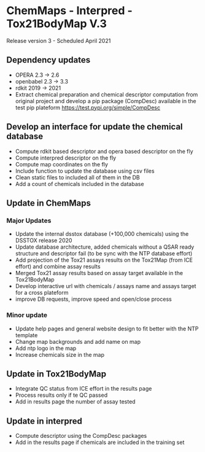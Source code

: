 # ChemMaps - Interpred -Tox21BodyMap V.3
Release version 3 - Scheduled April 2021

## Dependency updates
- OPERA 2.3 -> 2.6
- openbabel 2.3 -> 3.3
- rdkit 2019 -> 2021
- Extract chemical preparation and chemical descriptor computation from original project and develop a pip package (CompDesc) available in the test pip plateform https://test.pypi.org/simple/CompDesc

## Develop an interface for update the chemical database
- Compute rdkit based descriptor and opera based descriptor on the fly
- Compute interpred descriptor on the fly
- Compute map coordinates on the fly
- Include function to update the database using csv files
- Clean static files to included all of them in the DB
- Add a count of chemicals included in the database 


## Update in ChemMaps
### Major Updates
- Update the internal dsstox database (+100,000 chemicals) using the DSSTOX release 2020
- Update database architecture, added chemicals without a QSAR ready structure and descriptor fail (to be sync with the NTP database effort)
- Add projection of the Tox21 assays results on the Tox21Map (from ICE effort) and combine assay results 
- Merged Tox21 assay results based on assay target available in the Tox21BodyMap
- Develop interactive url with chemicals / assays name and assays target for a cross plateform
- improve DB requests, improve speed and open/close process

### Minor update
- Update help pages and general website design to fit better with the NTP template
- Change map backgrounds and add name on map
- Add ntp logo in the map
- Increase chemicals size in the map


## Update in Tox21BodyMap
- Integrate QC status from ICE effort in the results page
- Process results only if te QC passed
- Add in results page the number of assay tested

## Update in interpred
- Compute descriptor using the CompDesc packages
- Add in the results page if chemicals are included in the training set
